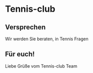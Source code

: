# Tennis-club

## Versprechen
Wir werden Sie beraten, in Tennis Fragen

## Für euch!
Liebe Grüße vom Tennis-club Team
